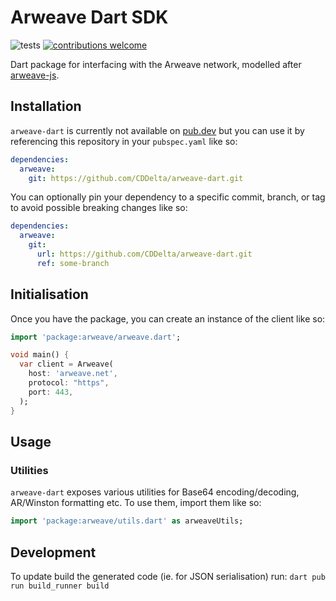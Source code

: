 # Arweave Dart SDK

![tests](https://github.com/CDDelta/arweave-dart/workflows/tests/badge.svg)
[![contributions welcome](https://img.shields.io/badge/contributions-welcome-brightgreen.svg?style=flat)](https://github.com/CDDelta/arweave-dart/issues)

Dart package for interfacing with the Arweave network, modelled after [arweave-js](https://github.com/ArweaveTeam/arweave-js).

## Installation

`arweave-dart` is currently not available on [pub.dev](https://pub.dev) but you can use it by referencing this repository in your `pubspec.yaml` like so:

```yaml
dependencies:
  arweave:
    git: https://github.com/CDDelta/arweave-dart.git
```

You can optionally pin your dependency to a specific commit, branch, or tag to avoid possible breaking changes like so:

```yaml
dependencies:
  arweave:
    git:
      url: https://github.com/CDDelta/arweave-dart.git
      ref: some-branch
```

## Initialisation

Once you have the package, you can create an instance of the client like so:

```dart
import 'package:arweave/arweave.dart';

void main() {
  var client = Arweave(
    host: 'arweave.net',
    protocol: "https",
    port: 443,
  );
}
```

## Usage

### Utilities

`arweave-dart` exposes various utilities for Base64 encoding/decoding, AR/Winston formatting etc. To use them, import them like so:

```dart
import 'package:arweave/utils.dart' as arweaveUtils;
```

## Development

To update build the generated code (ie. for JSON serialisation) run:
`dart pub run build_runner build`
